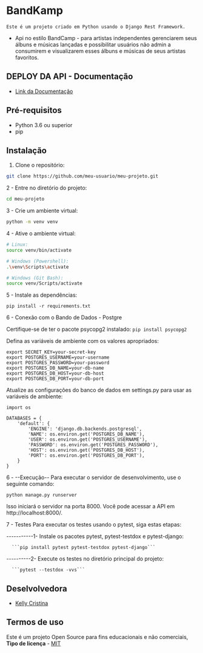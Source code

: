 # BandKamp
 ``Este é um projeto criado em Python usando o Django Rest Framework.``

- Api no estilo BandCamp - para artistas independentes gerenciarem seus álbuns e músicas lançadas e possibilitar usuários não admin a consumirem e visualizarem esses álbuns e músicas de seus artistas favoritos.

## DEPLOY DA API - Documentação 

- <a name="doc" href="https://m5-bandkamp-generic-view-kelly.onrender.com/api/docs/redoc/" target="blank">Link da Documentação</a>

## Pré-requisitos

- Python 3.6 ou superior
- pip

## Instalação

1. Clone o repositório:
```bash
git clone https://github.com/meu-usuario/meu-projeto.git
```
2 - Entre no diretório do projeto:
```bash
cd meu-projeto
```

3 - Crie um ambiente virtual:
```bash
python -m venv venv
```

4 - Ative o ambiente virtual:
```bash
# Linux:
source venv/bin/activate

# Windows (Powershell):
.\venv\Scripts\activate

# Windows (Git Bash):
source venv/Scripts/activate

```
5 - Instale as dependências:
```
pip install -r requirements.txt
```

6 - Conexão com o Bando de Dados - Postgre

Certifique-se de ter o pacote psycopg2 instalado:
```pip install psycopg2```

Defina as variáveis de ambiente com os valores apropriados:
```
export SECRET_KEY=your-secret-key
export POSTGRES_USERNAME=your-username
export POSTGRES_PASSWORD=your-password
export POSTGRES_DB_NAME=your-db-name
export POSTGRES_DB_HOST=your-db-host
export POSTGRES_DB_PORT=your-db-port
```

Atualize as configurações do banco de dados em settings.py para usar as variáveis de ambiente:
```
import os

DATABASES = {
    'default': {
        'ENGINE': 'django.db.backends.postgresql',
        'NAME': os.environ.get('POSTGRES_DB_NAME'),
        'USER': os.environ.get('POSTGRES_USERNAME'),
        'PASSWORD': os.environ.get('POSTGRES_PASSWORD'),
        'HOST': os.environ.get('POSTGRES_DB_HOST'),
        'PORT': os.environ.get('POSTGRES_DB_PORT'),
    }
}
```
6 - --Execução--
Para executar o servidor de desenvolvimento, use o seguinte comando:
```
python manage.py runserver
```
Isso iniciará o servidor na porta 8000. Você pode acessar a API em http://localhost:8000/.

7 - Testes
Para executar os testes usando o pytest, siga estas etapas:

-----------1- Instale os pacotes pytest, pytest-testdox e pytest-django:
      
      ```pip install pytest pytest-testdox pytest-django```
 
 ----------2- Execute os testes no diretório principal do projeto:
      
      ```pytest --testdox -vvs```

## Deselvolvedora

- <a name="kelly" href="https://www.linkedin.com/in/kelly-cristina-galliani/" target="_blank">Kelly Cristina</a>

<a name="termos"></a>

## Termos de uso

Este é um projeto Open Source para fins educacionais e não comerciais, **Tipo de licença** - <a name="mit" href="https://opensource.org/licenses/MIT" target="_blank">MIT</a>


